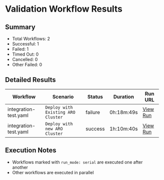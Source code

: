 # Validation Workflow Results

## Summary
- Total Workflows: 2
- Successful: 1
- Failed: 1
- Timed Out: 0
- Cancelled: 0
- Other Failed: 0

## Detailed Results

| Workflow | Scenario | Status | Duration | Run URL |
|----------|----------|---------|-----------|----------|
| integration-test.yaml | `Deploy with Existing ARO Cluster` | failure | 0h:18m:49s | [View Run](https://github.com/azure-javaee/azure.liberty.aro/actions/runs/17169069470) |
| integration-test.yaml | `Deploy with new ARO Cluster` | success | 1h:10m:40s | [View Run](https://github.com/azure-javaee/azure.liberty.aro/actions/runs/17169277168) |


## Execution Notes
- Workflows marked with `run_mode: serial` are executed one after another
- Other workflows are executed in parallel
